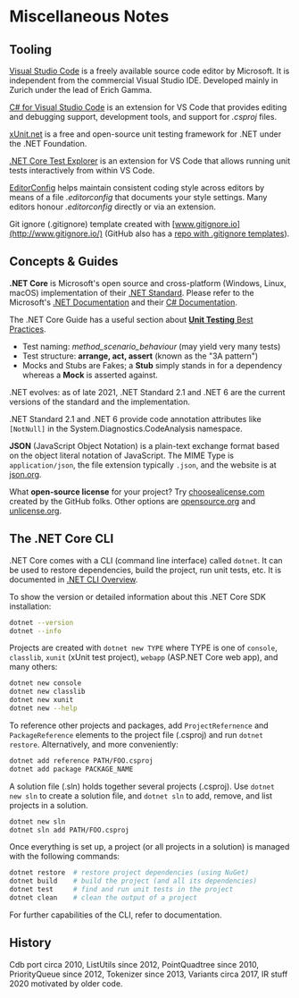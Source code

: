 
# Miscellaneous Notes


## Tooling

[Visual Studio Code][vscode] is a freely available source code editor
by Microsoft. It is independent from the commercial Visual Studio IDE.
Developed mainly in Zurich under the lead of Erich Gamma.

[C# for Visual Studio Code][csext] is an extension for VS Code that
provides editing and debugging support, development tools, and support
for *.csproj* files.

[xUnit.net][xunit] is a free and open-source unit testing framework
for .NET under the .NET Foundation.

[.NET Core Test Explorer][testexp] is an extension for VS Code that
allows running unit tests interactively from within VS Code.

[EditorConfig][edconf] helps maintain consistent coding style across editors
by means of a file *.editorconfig* that documents your style settings.
Many editors honour *.editorconfig* directly or via an extension.

Git ignore (.gitignore) template created with
[www.gitignore.io](http://www.gitignore.io/) (GitHub also has a
[repo with .gitignore templates](https://github.com/github/gitignore)).


## Concepts & Guides

**.NET Core** is Microsoft's open source and cross-platform (Windows,
Linux, macOS) implementation of their [.NET Standard][netstandard].
Please refer to the Microsoft's [.NET Documentation][dotnet]
and their [C# Documentation][csharp].

The .NET Core Guide has a useful section about
[**Unit Testing** Best Practices](https://learn.microsoft.com/en-us/dotnet/core/testing/unit-testing-best-practices).

- Test naming: *method_scenario_behaviour* (may yield very many tests)
- Test structure: **arrange, act, assert** (known as the "3A pattern")
- Mocks and Stubs are Fakes;
  a **Stub** simply stands in for a dependency
  whereas a **Mock** is asserted against.

.NET evolves: as of late 2021, .NET Standard 2.1 and .NET 6 are
the current versions of the standard and the implementation.

.NET Standard 2.1 and .NET 6 provide code annotation attributes
like `[NotNull]` in the System.Diagnostics.CodeAnalysis namespace.

**JSON** (JavaScript Object Notation) is a plain-text exchange format
based on the object literal notation of JavaScript. The MIME Type
is `application/json`, the file extension typically `.json`, and
the website is at [json.org][json].

What **open-source license** for your project?
Try [choosealicense.com](https://choosealicense.com/)
created by the GitHub folks.
Other options are [opensource.org](https://opensource.org/)
and [unlicense.org](https://unlicense.org/).


## The .NET Core CLI

.NET Core comes with a CLI (command line interface) called `dotnet`.
It can be used to restore dependencies, build the project, run unit
tests, etc. It is documented in [.NET CLI Overview][netcli].

To show the version or detailed information
about this .NET Core SDK installation:

```sh
dotnet --version
dotnet --info
```

Projects are created with `dotnet new TYPE` where TYPE is
one of `console`, `classlib`, `xunit` (xUnit test project),
`webapp` (ASP.NET Core web app), and many others:

```sh
dotnet new console
dotnet new classlib
dotnet new xunit
dotnet new --help
```

To reference other projects and packages, add `ProjectRefernence`
and `PackageReference` elements to the project file (.csproj) and
run `dotnet restore`. Alternatively, and more conveniently:

```sh
dotnet add reference PATH/FOO.csproj
dotnet add package PACKAGE_NAME
```

A solution file (.sln) holds together several projects (.csproj).
Use `dotnet new sln` to create a solution file, and `dotnet sln`
to add, remove, and list projects in a solution.

```sh
dotnet new sln
dotnet sln add PATH/FOO.csproj
```

Once everything is set up, a project (or all projects in a solution)
is managed with the following commands:

```sh
dotnet restore  # restore project dependencies (using NuGet)  
dotnet build    # build the project (and all its dependencies)  
dotnet test     # find and run unit tests in the project  
dotnet clean    # clean the output of a project  
```

For further capabilities of the CLI, refer to documentation.


## History

Cdb port circa 2010,
ListUtils since 2012,
PointQuadtree since 2010,
PriorityQueue since 2012,
Tokenizer since 2013,
Variants circa 2017,
IR stuff 2020 motivated by older code.

[vscode]: https://code.visualstudio.com/
[csext]: https://marketplace.visualstudio.com/items?itemName=ms-dotnettools.csharp
[testexp]: https://github.com/formulahendry/vscode-dotnet-test-explorer
[xunit]: https://xunit.net/
[edconf]: https://editorconfig.org/

[dotnet]: https://learn.microsoft.com/en-us/dotnet/
[csharp]: https://learn.microsoft.com/en-us/dotnet/csharp/
[netcli]: https://learn.microsoft.com/en-us/dotnet/core/tools/
[netstandard]: https://learn.microsoft.com/en-us/dotnet/standard/net-standard
[json]: https://json.org/
